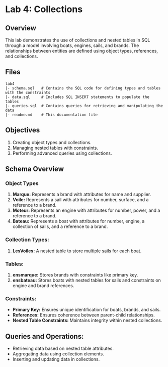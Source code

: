# Lab 4: Collections

## Overview
This lab demonstrates the use of collections and nested tables in SQL through a model involving boats, engines, sails, and brands. The relationships between entities are defined using object types, references, and collections.

## Files

```
lab4
|- schema.sql   # Contains the SQL code for defining types and tables with the constraints
|- data.sql     # Includes SQL INSERT statements to populate the tables
|- queries.sql  # Contains queries for retrieving and manipulating the data
|- readme.md    # This documentation file
```

## Objectives
1. Creating object types and collections.
2. Managing nested tables with constraints.
3. Performing advanced queries using collections.

## Schema Overview

### Object Types

1. **Marque:** Represents a brand with attributes for name and supplier.
2. **Voile:** Represents a sail with attributes for number, surface, and a reference to a brand.
3. **Moteur:** Represents an engine with attributes for number, power, and a reference to a brand.
4. **Bateau:** Represents a boat with attributes for number, engine, a collection of sails, and a reference to a brand.

### Collection Types:

1. **LesVoiles:** A nested table to store multiple sails for each boat.

### Tables:

1. **ensmarque:** Stores brands with constraints like primary key.
2. **ensbateau:** Stores boats with nested tables for sails and constraints on engine and brand references.

### Constraints:

- **Primary Key:** Ensures unique identification for boats, brands, and sails.
- **References:** Ensures coherence between parent-child relationships.
- **Nested Table Constraints:** Maintains integrity within nested collections.

## Queries and Operations:

- Retrieving data based on nested table attributes.
- Aggregating data using collection elements.
- Inserting and updating data in collections.